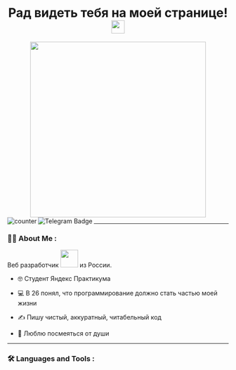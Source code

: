 
<div id="header" align="center">
  <h1>
    Рад видеть тебя на моей странице!
    <img src="https://media.giphy.com/media/hvRJCLFzcasrR4ia7z/giphy.gif" width="30px"/>
  </h1>
  <img src="https://media.giphy.com/media/fvx95jkua5th3YeThr/giphy.gif" width="400"/>
  <div id="badges">
    <img src="https://komarev.com/ghpvc/?username=engineerfoma&;style=flat-square&color=blue" alt="counter" align="left"/>
    <a href="https://t.me/fomenko_nick" >
      <img src="https://img.shields.io/badge/Telegram-blue?logo=telegram&logoColor=white" alt="Telegram Badge" align="left"/>
    </a>
  </div>
</div>

---
### :man_technologist: About Me :

Веб разработчик <img src="https://media.giphy.com/media/ukMiDlCmdv2og/giphy.gif" width="40"> из России.

- :nerd_face: Студент Яндекс Практикума

- :computer: В 26 понял, что программирование должно стать частью моей жизни

- :writing_hand: Пишу чистый, аккуратный, читабельный код

- :rofl: Люблю посмеяться от души

---

### :hammer_and_wrench: Languages and Tools :
<!--
**engineerfoma/engineerfoma** is a ✨ _special_ ✨ repository because its `README.md` (this file) appears on your GitHub profile.

Here are some ideas to get you started:

- 🔭 I’m currently working on ...
- 🌱 I’m currently learning ...
- 👯 I’m looking to collaborate on ...
- 🤔 I’m looking for help with ...
- 💬 Ask me about ...
- 📫 How to reach me: ...
- 😄 Pronouns: ...
- ⚡ Fun fact: ...
-->

